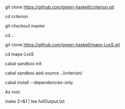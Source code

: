 git clone https://github.com/green-haskell/criterion.git

cd criterion

git checkout master

cd ..

git clone https://github.com/green-haskell/maps-LvsS.git

cd maps-LvsS

cabal sandbox init

cabal sandbox add-source ../criterion/

cabal install --dependencies-only

As root:

make 2>&1 | tee fullOutput.txt
